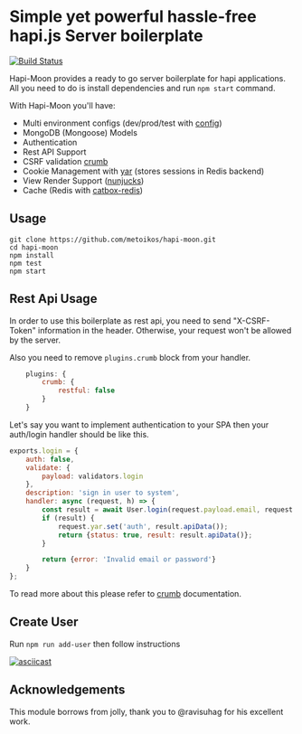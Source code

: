 # Simple yet powerful hassle-free hapi.js Server boilerplate

[![Build Status](https://travis-ci.org/metoikos/hapi-moon.svg?branch=master)](https://travis-ci.org/metoikos/hapi-moon)

Hapi-Moon provides a ready to go server boilerplate for hapi applications. All you need to do is install dependencies and run `npm start` command. 

With Hapi-Moon you'll have:
* Multi environment configs (dev/prod/test with [config](https://github.com/lorenwest/node-config))
* MongoDB (Mongoose) Models 
* Authentication
* Rest API Support 
* CSRF validation [crumb](https://github.com/hapijs/crumb)
* Cookie Management with [yar](https://github.com/hapijs/yar) (stores sessions in Redis backend)
* View Render Support ([nunjucks](https://mozilla.github.io/nunjucks))
* Cache (Redis with [catbox-redis](https://github.com/hapijs/catbox-redis))

## Usage
```no-highlight
git clone https://github.com/metoikos/hapi-moon.git
cd hapi-moon
npm install
npm test
npm start
```

## Rest Api Usage

In order to use this boilerplate as rest api, you need to send "X-CSRF-Token" information in the header. 
Otherwise, your request won't be allowed by the server.

Also you need to remove `plugins.crumb` block from your handler.

```js
    plugins: {
        crumb: {
            restful: false
        }
    }
```

Let's say you want to implement authentication to your SPA 
then your auth/login handler should be like this.

```js
exports.login = {
    auth: false,
    validate: {
        payload: validators.login
    },    
    description: 'sign in user to system',
    handler: async (request, h) => {
        const result = await User.login(request.payload.email, request.payload.password);
        if (result) {
            request.yar.set('auth', result.apiData());
            return {status: true, result: result.apiData()};
        }

        return {error: 'Invalid email or password'}
    }
};
```


To read more about this please refer to [crumb](https://github.com/hapijs/crumb) documentation.


## Create User

Run ```npm run add-user``` then follow instructions

[![asciicast](https://asciinema.org/a/afeei7aIEhLKMd6RtbKqUJR8O.svg)](https://asciinema.org/a/afeei7aIEhLKMd6RtbKqUJR8O)


## Acknowledgements
This module borrows from jolly, thank you to @ravisuhag for his excellent work.
